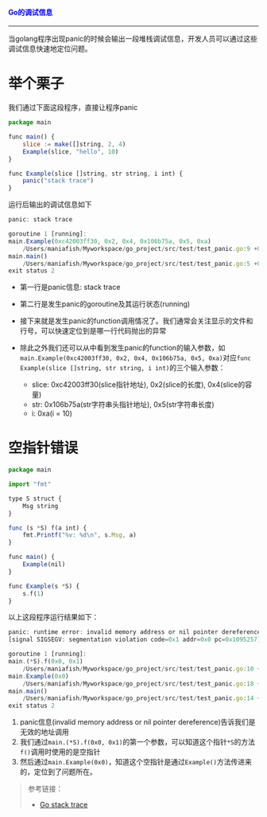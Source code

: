 #### <font color="blue">Go的调试信息</font>

---

当golang程序出现panic的时候会输出一段堆栈调试信息，开发人员可以通过这些调试信息快速地定位问题。

# 举个栗子

我们通过下面这段程序，直接让程序panic

```javascript
package main

func main() {
	slice := make([]string, 2, 4)
	Example(slice, "hello", 10)
}

func Example(slice []string, str string, i int) {
	panic("stack trace")
}
```

运行后输出的调试信息如下

```javascript
panic: stack trace

goroutine 1 [running]:
main.Example(0xc42003ff30, 0x2, 0x4, 0x106b75a, 0x5, 0xa)
	/Users/maniafish/Myworkspace/go_project/src/test/test_panic.go:9 +0x39
main.main()
	/Users/maniafish/Myworkspace/go_project/src/test/test_panic.go:5 +0x76
exit status 2
```

* 第一行是panic信息: stack trace
* 第二行是发生panic的goroutine及其运行状态(running)
* 接下来就是发生panic的function调用情况了。我们通常会关注显示的文件和行号，可以快速定位到是哪一行代码抛出的异常
* 除此之外我们还可以从中看到发生panic的function的输入参数，如`main.Example(0xc42003ff30, 0x2, 0x4, 0x106b75a, 0x5, 0xa)`对应`func Example(slice []string, str string, i int)`的三个输入参数：

	* slice: 0xc42003ff30(slice指针地址), 0x2(slice的长度), 0x4(slice的容量)
	* str: 0x106b75a(str字符串头指针地址), 0x5(str字符串长度)
	* i: 0xa(i = 10)

# 空指针错误

```javascript
package main

import "fmt"

type S struct {
	Msg string
}

func (s *S) f(a int) {
	fmt.Printf("%v: %d\n", s.Msg, a)
}

func main() {
	Example(nil)
}

func Example(s *S) {
	s.f(1)
}
```

以上这段程序运行结果如下：

```javascript
panic: runtime error: invalid memory address or nil pointer dereference
[signal SIGSEGV: segmentation violation code=0x1 addr=0x0 pc=0x1095257]

goroutine 1 [running]:
main.(*S).f(0x0, 0x1)
	/Users/maniafish/Myworkspace/go_project/src/test/test_panic.go:10 +0x57
main.Example(0x0)
	/Users/maniafish/Myworkspace/go_project/src/test/test_panic.go:18 +0x34
main.main()
	/Users/maniafish/Myworkspace/go_project/src/test/test_panic.go:14 +0x2a
exit status 2
```

1. panic信息(invalid memory address or nil pointer dereference)告诉我们是无效的地址调用
2. 我们通过`main.(*S).f(0x0, 0x1)`的第一个参数，可以知道这个指针`*S`的方法`f()`调用时使用的是空指针
3. 然后通过`main.Example(0x0)`，知道这个空指针是通过`Example()`方法传进来的，定位到了问题所在。

> 参考链接：
> 
> * [Go stack trace](http://colobu.com/2016/04/19/Stack-Traces-In-Go/)
